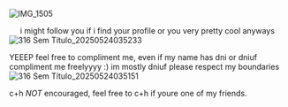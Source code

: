 ![IMG_1505](https://github.com/user-attachments/assets/c703a7e2-4e22-4ecc-a919-e7fc335fb3c0)

‎ ‎ ‎ ‎ ‎
i might follow you if i find your profile or you very pretty cool anyways
![316 Sem Título_20250524035233](https://github.com/user-attachments/assets/48c83844-3a0b-4c2c-a541-3745a8cb7af8)

YEEEP feel free to compliment me, even if my name has dni or dniuf compliment me freelyyyy :)
im mostly dniuf please respect my boundaries
![316 Sem Título_20250524035151](https://github.com/user-attachments/assets/3824d004-1821-4f26-a2bc-8466809c8544)

c+h *NOT* encouraged, feel free to c+h if youre one of my friends.
<!--
**TOXICGASLEAK/TOXICGASLEAK** is a ✨ _special_ ✨ repository because its `README.md` (this file) appears on your GitHub profile.

Here are some ideas to get you started:

- 🔭 I’m currently working on ...
- 🌱 I’m currently learning ...
- 👯 I’m looking to collaborate on ...
- 🤔 I’m looking for help with ...
- 💬 Ask me about ...
- 📫 How to reach me: ...
- 😄 Pronouns: ...
- ⚡ Fun fact: ...
-->
